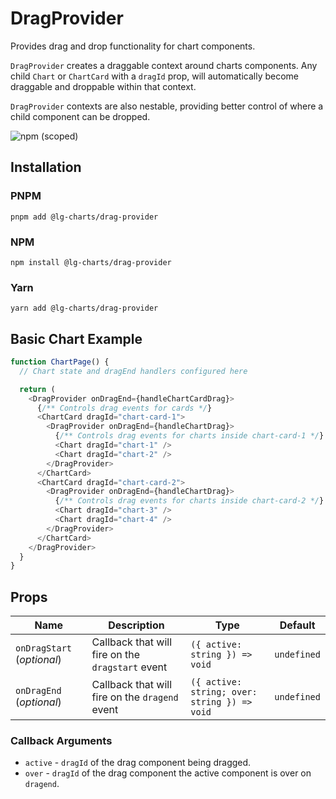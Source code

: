 # DragProvider

Provides drag and drop functionality for chart components.

`DragProvider` creates a draggable context around charts components. Any child `Chart` or `ChartCard` with a `dragId` prop, will automatically become draggable
and droppable within that context.

`DragProvider` contexts are also nestable, providing better control of where a child component can be dropped.

![npm (scoped)](https://img.shields.io/npm/v/@lg-charts/drag-provider.svg)

## Installation

### PNPM

```shell
pnpm add @lg-charts/drag-provider
```

### NPM

```shell
npm install @lg-charts/drag-provider
```

### Yarn

```shell
yarn add @lg-charts/drag-provider
```

## Basic Chart Example

```ts
function ChartPage() {
  // Chart state and dragEnd handlers configured here

  return (
    <DragProvider onDragEnd={handleChartCardDrag}>
      {/** Controls drag events for cards */}
      <ChartCard dragId="chart-card-1">
        <DragProvider onDragEnd={handleChartDrag}>
          {/** Controls drag events for charts inside chart-card-1 */}
          <Chart dragId="chart-1" />
          <Chart dragId="chart-2" />
        </DragProvider>
      </ChartCard>
      <ChartCard dragId="chart-card-2">
        <DragProvider onDragEnd={handleChartDrag}>
          {/** Controls drag events for charts inside chart-card-2 */}
          <Chart dragId="chart-3" />
          <Chart dragId="chart-4" />
        </DragProvider>
      </ChartCard>
    </DragProvider>
  }
}
```

## Props

| Name                       | Description                                      | Type                                         | Default     |
| -------------------------- | ------------------------------------------------ | -------------------------------------------- | ----------- |
| `onDragStart` (_optional_) | Callback that will fire on the `dragstart` event | `({ active: string }) => void`               | `undefined` |
| `onDragEnd` (_optional_)   | Callback that will fire on the `dragend` event   | `({ active: string; over: string }) => void` | `undefined` |

### Callback Arguments

- `active` - `dragId` of the drag component being dragged.
- `over` - `dragId` of the drag component the active component is over on `dragend`.
